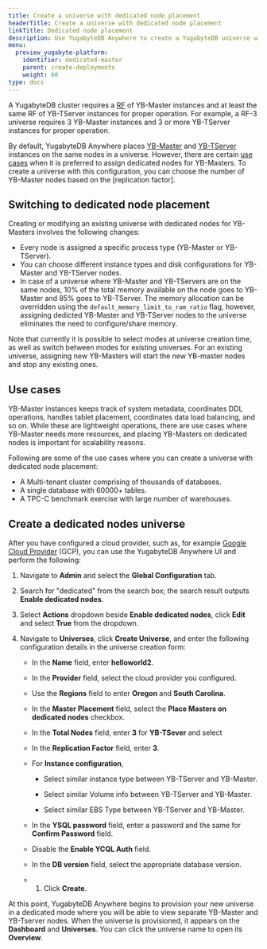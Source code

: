 ```yaml
---
title: Create a universe with dedicated node placement
headerTitle: Create a universe with dedicated node placement
linkTitle: Dedicated node placement
description: Use YugabyteDB Anywhere to create a YugabyteDB universe with dedicated YB-Master nodes.
menu:
  preview_yugabyte-platform:
    identifier: dedicated-master
    parent: create-deployments
    weight: 60
type: docs
---
```


A YugabyteDB cluster requires a [RF](../../../architecture/docdb-replication/replication/#replication-factor) of YB-Master instances and at least the same RF of YB-TServer instances for proper operation. For example, a RF-3 universe requires 3 YB-Master instances and 3 or more YB-TServer instances for proper operation.

By default, YugabyteDB Anywhere places [YB-Master](../../../architecture/concepts/yb-master/) and [YB-TServer](../../../architecture/concepts/yb-tserver/) instances on the same nodes in a universe. However, there are certain [use cases](#use-cases) when it is preferred to assign dedicated nodes for YB-Masters. To create a universe with this configuration, you can choose the number of YB-Master nodes based on the [replication factor].

## Switching to dedicated node placement

Creating or modifying an existing universe with dedicated nodes for YB-Masters involves the following changes:

- Every node is assigned a specific process type (YB-Master or YB-TServer).
- You can choose different instance types and disk configurations for YB-Master and YB-TServer nodes.
- In case of a universe where YB-Master and YB-TServers are on the same nodes, 10% of the total memory available on the node goes to YB-Master and 85% goes to YB-TServer. The memory allocation can be overridden using the `default_memory_limit_to_ram_ratio` flag, however, assigning dedicted YB-Master and YB-TServer nodes to the universe eliminates the need to configure/share memory.

Note that currently it is possible to select modes at universe creation time, as well as switch between modes for existing universes. For an existing universe, assigning new YB-Masters will start the new YB-master nodes and stop any existing ones.

## Use cases

YB-Master instances keeps track of system metadata, coordinates DDL operations, handles tablet placement, coordinates data load balancing, and so on. While these are lightweight operations, there are use cases where YB-Master needs more resources, and placing YB-Masters on dedicated nodes is important for scalability reasons.

Following are some of the use cases where you can create a universe with dedicated node placement:

- A Multi-tenant cluster comprising of thousands of databases.
- A single database with 60000+ tables.
- A TPC-C benchmark exercise with large number of warehouses.

## Create a dedicated nodes universe

After you have configured a cloud provider, such as, for example [Google Cloud Provider](../../configure-yugabyte-platform/set-up-cloud-provider/gcp/) (GCP), you can use the YugabyteDB Anywhere UI and perform the following:

1. Navigate to **Admin** and select the **Global Configuration** tab.

1. Search for "dedicated" from the search box; the search result outputs **Enable dedicated nodes**.

1. Select **Actions** dropdown beside **Enable dedicated nodes**, click **Edit** and select **True** from the dropdown.

1. Navigate to **Universes**, click **Create Universe**, and enter the following configuration details in the universe creation form:

    - In the **Name** field, enter **helloworld2**.

    - In the **Provider** field, select the cloud provider you configured.

    - Use the **Regions** field to enter **Oregon** and **South Carolina**.

    - In the **Master Placement** field, select the **Place Masters on dedicated nodes** checkbox.

    - In the **Total Nodes** field, enter **3** for **YB-TSever** and select

    - In the **Replication Factor** field, enter **3**.

    - For **Instance configuration**,

        - Select similar instance type between YB-TServer and YB-Master.

        - Select similar Volume info between YB-TServer and YB-Master.

        - Select similar EBS Type between YB-TServer and YB-Master.

    - In the **YSQL password** field, enter a password and the same for **Confirm Password** field.

    - Disable the **Enable YCQL Auth** field.

    - In the **DB version** field, select the appropriate database version.

    - 1. Click **Create**.

At this point, YugabyteDB Anywhere begins to provision your new universe in a dedicated mode where you will be able to view separate YB-Master and YB-Tserver nodes. When the universe is provisioned, it appears on the **Dashboard** and **Universes**. You can click the universe name to open its **Overview**.
